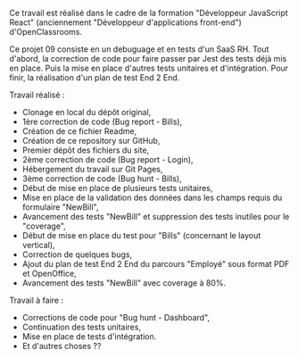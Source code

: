 Ce travail est réalisé dans le cadre de la formation "Développeur JavaScript React" (anciennement "Développeur d'applications front-end") d'OpenClassrooms.

Ce projet 09 consiste en un debuguage et en tests d'un SaaS RH. Tout d'abord, la correction de code pour faire passer par Jest des tests déjà mis en place. Puis la mise en place d'autres tests unitaires et d'intégration. Pour finir, la réalisation d'un plan de test End 2 End.

Travail réalisé :
- Clonage en local du dépôt original,
- 1ère correction de code (Bug report - Bills),
- Création de ce fichier Readme,
- Création de ce repository sur GitHub,
- Premier dépôt des fichiers du site,
- 2ème correction de code (Bug report - Login),
- Hébergement du travail sur Git Pages,
- 3ème correction de code (Bug hunt - Bills),
- Début de mise en place de plusieurs tests unitaires,
- Mise en place de la validation des données dans les champs requis du formulaire "NewBill",
- Avancement des tests "NewBill" et suppression des tests inutiles pour le "coverage",
- Début de mise en place du test pour "Bills" (concernant le layout vertical),
- Correction de quelques bugs,
- Ajout du plan de test End 2 End du parcours "Employé" sous format PDF et OpenOffice,
- Avancement des tests "NewBill" avec coverage à 80%.

Travail à faire :
- Corrections de code pour "Bug hunt - Dashboard",
- Continuation des tests unitaires,
- Mise en place de tests d'intégration.
- Et d'autres choses ??